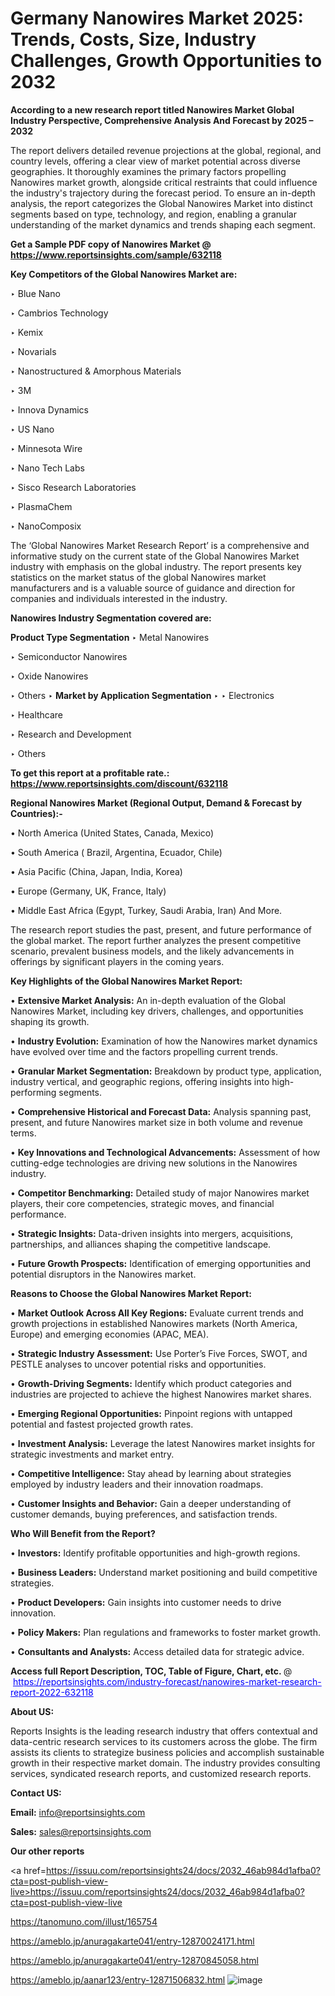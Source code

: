 # Germany Nanowires Market 2025: Trends, Costs, Size, Industry Challenges, Growth Opportunities to 2032

<strong>According to a new research report titled Nanowires Market Global Industry Perspective, Comprehensive Analysis And Forecast by 2025 – 2032</strong>

The report delivers detailed revenue projections at the global, regional, and country levels, offering a clear view of market potential across diverse geographies. It thoroughly examines the primary factors propelling Nanowires market growth, alongside critical restraints that could influence the industry's trajectory during the forecast period. To ensure an in-depth analysis, the report categorizes the Global Nanowires Market into distinct segments based on type, technology, and region, enabling a granular understanding of the market dynamics and trends shaping each segment.

<strong>Get a Sample PDF copy of Nanowires Market </strong><strong>@<a href=https://www.reportsinsights.com/sample/632118 style=color:#0000ff;> https://www.reportsinsights.com/sample/632118</a></strong></font>

<strong>Key Competitors of the Global Nanowires Market are:</strong>

‣ Blue Nano

‣ Cambrios Technology

‣ Kemix

‣ Novarials

‣ Nanostructured & Amorphous Materials

‣ 3M

‣ Innova Dynamics

‣ US Nano

‣ Minnesota Wire

‣ Nano Tech Labs

‣ Sisco Research Laboratories

‣ PlasmaChem

‣ NanoComposix

The ‘Global Nanowires Market Research Report’ is a comprehensive and informative study on the current state of the Global Nanowires Market industry with emphasis on the global industry. The report presents key statistics on the market status of the global Nanowires market manufacturers and is a valuable source of guidance and direction for companies and individuals interested in the industry.

<strong>Nanowires Industry Segmentation covered are:</strong>

<strong>Product Type Segmentation</strong>
‣
Metal Nanowires

‣ Semiconductor Nanowires

‣ Oxide Nanowires

‣ Others
‣ 
<strong>Market by Application Segmentation</strong>
‣
‣  Electronics

‣ Healthcare

‣ Research and Development

‣ Others

<strong>To get this report at a profitable rate.: <a href=https://www.reportsinsights.com/discount/632118 style=color:#0000ff;>https://www.reportsinsights.com/discount/632118</a></strong></font>

<strong>Regional Nanowires Market (Regional Output, Demand &amp; Forecast by Countries):-</strong>

• North America (United States, Canada, Mexico)

• South America ( Brazil, Argentina, Ecuador, Chile)

• Asia Pacific (China, Japan, India, Korea)

• Europe (Germany, UK, France, Italy)

• Middle East Africa (Egypt, Turkey, Saudi Arabia, Iran) And More.

The research report studies the past, present, and future performance of the global market. The report further analyzes the present competitive scenario, prevalent business models, and the likely advancements in offerings by significant players in the coming years.

<strong>Key Highlights of the Global Nanowires Market Report:</strong>

• <strong>Extensive Market Analysis:</strong> An in-depth evaluation of the Global Nanowires Market, including key drivers, challenges, and opportunities shaping its growth.

• <strong>Industry Evolution:</strong> Examination of how the Nanowires market dynamics have evolved over time and the factors propelling current trends.

• <strong>Granular Market Segmentation:</strong> Breakdown by product type, application, industry vertical, and geographic regions, offering insights into high-performing segments.

• <strong>Comprehensive Historical and Forecast Data:</strong> Analysis spanning past, present, and future Nanowires market size in both volume and revenue terms.

• <strong>Key Innovations and Technological Advancements:</strong> Assessment of how cutting-edge technologies are driving new solutions in the Nanowires industry.

• <strong>Competitor Benchmarking:</strong> Detailed study of major Nanowires market players, their core competencies, strategic moves, and financial performance.

• <strong>Strategic Insights:</strong> Data-driven insights into mergers, acquisitions, partnerships, and alliances shaping the competitive landscape.

• <strong>Future Growth Prospects:</strong> Identification of emerging opportunities and potential disruptors in the Nanowires market.

<strong>Reasons to Choose the Global Nanowires Market Report:</strong>

• <strong>Market Outlook Across All Key Regions:</strong> Evaluate current trends and growth projections in established Nanowires markets (North America, Europe) and emerging economies (APAC, MEA).

• <strong>Strategic Industry Assessment:</strong> Use Porter’s Five Forces, SWOT, and PESTLE analyses to uncover potential risks and opportunities.

• <strong>Growth-Driving Segments:</strong> Identify which product categories and industries are projected to achieve the highest Nanowires market shares.

• <strong>Emerging Regional Opportunities:</strong> Pinpoint regions with untapped potential and fastest projected growth rates.

• <strong>Investment Analysis:</strong> Leverage the latest Nanowires market insights for strategic investments and market entry.

• <strong>Competitive Intelligence:</strong> Stay ahead by learning about strategies employed by industry leaders and their innovation roadmaps.

• <strong>Customer Insights and Behavior:</strong> Gain a deeper understanding of customer demands, buying preferences, and satisfaction trends.

<strong>Who Will Benefit from the Report?</strong>

• <strong>Investors:</strong> Identify profitable opportunities and high-growth regions.

• <strong>Business Leaders:</strong> Understand market positioning and build competitive strategies.

• <strong>Product Developers:</strong> Gain insights into customer needs to drive innovation.

• <strong>Policy Makers:</strong> Plan regulations and frameworks to foster market growth.

• <strong>Consultants and Analysts:</strong> Access detailed data for strategic advice.
</ul>
<strong>Access full Report Description, TOC, Table of Figure, Chart, etc. </strong>@  <a href=https://reportsinsights.com/industry-forecast/nanowires-market-research-report-2022-632118 style=color:#0000ff;>https://reportsinsights.com/industry-forecast/nanowires-market-research-report-2022-632118</a></font>

<strong><strong>About US</strong>:</strong>

Reports Insights is the leading research industry that offers contextual and data-centric research services to its customers across the globe. The firm assists its clients to strategize business policies and accomplish sustainable growth in their respective market domain. The industry provides consulting services, syndicated research reports, and customized research reports.

<strong>Contact US:</strong>

<p class=""""><b>Email:</b> <a href=mailto:info@reportsinsights.com>info@reportsinsights.com</a></p>
<p class=""""><b>Sales:</b> <a href=mailto:sales@reportsinsights.com>sales@reportsinsights.com</a></p>

<strong>Our other reports</strong>

<a href=https://issuu.com/reportsinsights24/docs/2032_46ab984d1afba0?cta=post-publish-view-live>https://issuu.com/reportsinsights24/docs/2032_46ab984d1afba0?cta=post-publish-view-live</a>

<a href=https://tanomuno.com/illust/165754>https://tanomuno.com/illust/165754</a>

<a href=https://ameblo.jp/anuragakarte041/entry-12870024171.html>https://ameblo.jp/anuragakarte041/entry-12870024171.html</a>

<a href=https://ameblo.jp/anuragakarte041/entry-12870845058.html>https://ameblo.jp/anuragakarte041/entry-12870845058.html</a>

<a href=https://ameblo.jp/aanar123/entry-12871506832.html>https://ameblo.jp/aanar123/entry-12871506832.html</a>
![image](https://github.com/user-attachments/assets/c1e4b7c8-bfbc-4b1f-8298-3267b5259351)
